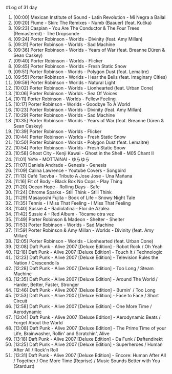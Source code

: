 #Log of 31 day

1. [00:00] Mexican Institute of Sound - Latin Revolution - Mi Negra a Bailal
1. [09:20] Flume - Skin: The Remixes - Numb (Baauer) (feat. Kučka)
1. [09:23] Caspian - You Are The Conductor & The Four Trees (Remastered) - The Dropsonde
1. [09:24] Porter Robinson - Worlds - Divinity (feat. Amy Millan)
1. [09:31] Porter Robinson - Worlds - Sad Machine
1. [09:36] Porter Robinson - Worlds - Years of War (feat. Breanne Düren & Sean Caskey)
1. [09:40] Porter Robinson - Worlds - Flicker
1. [09:45] Porter Robinson - Worlds - Fresh Static Snow
1. [09:51] Porter Robinson - Worlds - Polygon Dust (feat. Lemaitre)
1. [09:55] Porter Robinson - Worlds - Hear the Bells (feat. Imaginary Cities)
1. [09:59] Porter Robinson - Worlds - Natural Light
1. [10:02] Porter Robinson - Worlds - Lionhearted (feat. Urban Cone)
1. [10:06] Porter Robinson - Worlds - Sea Of Voices
1. [10:11] Porter Robinson - Worlds - Fellow Feeling
1. [10:17] Porter Robinson - Worlds - Goodbye To A World
1. [10:23] Porter Robinson - Worlds - Divinity (feat. Amy Millan)
1. [10:29] Porter Robinson - Worlds - Sad Machine
1. [10:35] Porter Robinson - Worlds - Years of War (feat. Breanne Düren & Sean Caskey)
1. [10:39] Porter Robinson - Worlds - Flicker
1. [10:44] Porter Robinson - Worlds - Fresh Static Snow
1. [10:50] Porter Robinson - Worlds - Polygon Dust (feat. Lemaitre)
1. [10:54] Porter Robinson - Worlds - Fresh Static Snow
1. [10:58] Ghost City - Kenji Kawai - Ghost in the Shell - M05 Chant II
1. [11:01] YeYe - MOTTAINAI - ゆらゆら
1. [11:07] Daniela Andrade - Genesis - Genesis
1. [11:09] Calina Lawrence - Youtube Covers - Songbird
1. [11:13] Café Tacvba - Tributo A Jose Jose - Una Mañana
1. [11:16] Fit of Body - Black Box No Cops - Play Thing
1. [11:20] Ocean Hope - Rolling Days - Safe
1. [11:24] Chrome Sparks - Still Think - Still Think
1. [11:29] Masayoshi Fujita - Book of Life - Snowy Night Tale
1. [11:35] Tennis - I Miss That Feeling - I Miss That Feeling
1. [11:40] Sussie 4 - Radiolatina - Flor de Azalea
1. [11:42] Sussie 4 - Red Album - Tócame otra vez
1. [11:49] Porter Robinson & Madeon - Shelter - Shelter
1. [11:53] Porter Robinson - Worlds - Sad Machine
1. [11:59] Porter Robinson & Amy Millan - Worlds - Divinity (feat. Amy Millan)
1. [12:05] Porter Robinson - Worlds - Lionhearted (feat. Urban Cone)
1. [12:08] Daft Punk - Alive 2007 [Deluxe Edition] - Robot Rock / Oh Yeah
1. [12:18] Daft Punk - Alive 2007 [Deluxe Edition] - Touch It / Technologic
1. [12:23] Daft Punk - Alive 2007 [Deluxe Edition] - Television Rules the Nation / Crescendolls
1. [12:28] Daft Punk - Alive 2007 [Deluxe Edition] - Too Long / Steam Machine
1. [12:35] Daft Punk - Alive 2007 [Deluxe Edition] - Around The World / Harder, Better, Faster, Stronger
1. [12:46] Daft Punk - Alive 2007 [Deluxe Edition] - Burnin' / Too Long
1. [12:53] Daft Punk - Alive 2007 [Deluxe Edition] - Face to Face / Short Circuit
1. [12:58] Daft Punk - Alive 2007 [Deluxe Edition] - One More Time / Aerodynamic
1. [13:04] Daft Punk - Alive 2007 [Deluxe Edition] - Aerodynamic Beats / Forget About the World
1. [13:08] Daft Punk - Alive 2007 [Deluxe Edition] - The Prime Time of your Life, Brainwasher, Rollin' and Scratchin', Alive
1. [13:18] Daft Punk - Alive 2007 [Deluxe Edition] - Da Funk / Daftendirekt
1. [13:25] Daft Punk - Alive 2007 [Deluxe Edition] - Superheroes / Human After All / Rock'n Roll
1. [13:31] Daft Punk - Alive 2007 [Deluxe Edition] - Encore: Human After All / Together / One More Time (Reprise) / Music Sounds Better with You (Stardust)
